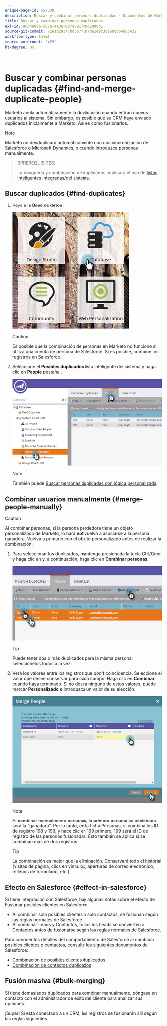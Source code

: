 ```yaml
---
unique-page-id: 557339
description: Buscar y combinar personas duplicadas - Documentos de Marketo - Documentación del producto
title: Buscar y combinar personas duplicadas
exl-id: a6d46096-587a-4e3a-b37a-917c0d2098b1
source-git-commit: 72e1d29347bd5b77107da1e9c30169cb6490c432
workflow-type: tm+mt
source-wordcount: '429'
ht-degree: 0%

---
```


# Buscar y combinar personas duplicadas {#find-and-merge-duplicate-people}

Marketo anula automáticamente la duplicación cuando entran nuevos usuarios al sistema. Sin embargo, es posible que su CRM haya enviado duplicados inicialmente a Marketo. Así es como fusionarlos.

>[!NOTE]
>
>Marketo no desduplicará automáticamente con una sincronización de Salesforce o Microsoft Dynamics, o cuando introduzca personas manualmente.

>[!PREREQUISITES]
>
>La búsqueda y combinación de duplicados implicará el uso de [listas inteligentes integradas/del sistema](/help/marketo/product-docs/core-marketo-concepts/smart-lists-and-static-lists/using-smart-lists/use-built-in-system-smart-lists.md).

## Buscar duplicados {#find-duplicates}

1. Vaya a la **Base de datos** .

   ![](assets/db.png)

   >[!CAUTION]
   >
   >Es posible que la combinación de personas en Marketo no funcione si utiliza una cuenta de persona de Salesforce. Si es posible, combine los registros en Salesforce.

1. Seleccione el **Posibles duplicados** lista inteligente del sistema y haga clic en **People** pestaña .

   ![](assets/two.png)

   >[!NOTE]
   >
   >También puede [Buscar personas duplicadas con lógica personalizada](/help/marketo/product-docs/core-marketo-concepts/smart-lists-and-static-lists/managing-people-in-smart-lists/find-duplicate-people-with-custom-logic.md).

## Combinar usuarios manualmente {#merge-people-manually}

>[!CAUTION]
>
>Al combinar personas, si la persona perdedora tiene un objeto personalizado de Marketo, lo hará **not** vuelva a asociarse a la persona ganadora. Vuelva a primario con el objeto personalizado antes de realizar la combinación.

1. Para seleccionar los duplicados, mantenga presionada la tecla Ctrl/Cmd y haga clic en y, a continuación, haga clic en **Combinar personas**.

   ![](assets/three.png)

   >[!TIP]
   >
   >Puede tener dos o más duplicados para la misma persona: selecciónelos todos a la vez.

1. Verá los valores entre los registros que _don&#39;t_ coincidencia. Seleccione el valor que desee conservar para cada campo. Haga clic en **Combinar** cuando haya terminado. Si no desea ninguno de estos valores, puede marcar **Personalizado** e introduzca un valor de su elección.

   ![](assets/four.png)

   >[!NOTE]
   >
   >Al combinar manualmente personas, la primera persona seleccionada será la &quot;ganadora&quot;. Por lo tanto, en la ficha Personas, si combina los ID de registro 198 y 199, y hace clic en 199 primero, 199 será el ID de registro de las personas fusionadas. Esto también se aplica si se combinan más de dos registros.

   >[!TIP]
   >
   >La combinación es mejor que la eliminación. Conservará todo el historial (visitas de página, clics en vínculos, aperturas de correo electrónico, rellenos de formulario, etc.).

## Efecto en Salesforce {#effect-in-salesforce}

Si tiene integración con Salesforce, hay algunas notas sobre el efecto de Fusionar posibles clientes en Salesforce.

* Al combinar solo posibles clientes o solo contactos, se fusionan según las reglas normales de Salesforce.
* Al combinar Leads y Contactos, todos los Leads se convierten a Contactos antes de fusionarse según las reglas normales de Salesforce.

Para conocer los detalles del comportamiento de Salesforce al combinar posibles clientes o contactos, consulte los siguientes documentos de Salesforce:

* [Combinación de posibles clientes duplicados](https://help.salesforce.com/HTViewHelpDoc?id=leads_merge.htm&amp;language=en_US)
* [Combinación de contactos duplicados](https://help.salesforce.com/HTViewHelpDoc?id=contacts_merge.htm&amp;language=en_US)

## Fusión masiva {#bulk-merging}

Si tiene demasiados duplicados para combinar manualmente, póngase en contacto con el administrador de éxito del cliente para analizar sus opciones.

¡Super! Si está conectado a un CRM, los registros se fusionarán allí según las reglas siguientes.

